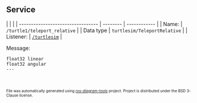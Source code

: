 <!--
File was automatically generated using 'ros-diagram-tools' project.
Project is distributed under the BSD 3-Clause license.
-->

## Service


|  |  |
| --------------------------------- | -------- | ------------ |
| Name: | `/turtle1/teleport_relative` |
| Data type | `turtlesim/TeleportRelative` |
| Listener: | [`/turtlesim`](n__turtlesim.html) |

Message:
```
float32 linear
float32 angular
---


```



</br>
<font size="1">
File was automatically generated using <a href="https://github.com/anetczuk/ros-diagram-tools"><i>ros-diagram-tools</i></a> project.
Project is distributed under the BSD 3-Clause license.
</font>
